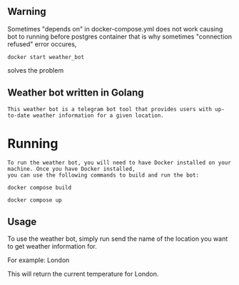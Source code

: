## Warning 
Sometimes "depends on" in docker-compose.yml does not work causing bot to running before postgres container that is why sometimes "connection refused" error occures, 
```
docker start weather_bot
```
solves the problem
## Weather bot written in Golang
    This weather bot is a telegram bot tool that provides users with up-to-date weather information for a given location.

# Running
    To run the weather bot, you will need to have Docker installed on your machine. Once you have Docker installed,
    you can use the following commands to build and run the bot:
```
docker compose build
```
```
docker compose up
```

## Usage
To use the weather bot, simply run send the name of the location you want to get weather information for.

For example:
    London

This will return the current temperature for London.
